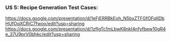### US 5: Recipe Generation Test Cases: 
https://docs.google.com/presentation/d/1eFjERRBkEoh_N5bxZTFGfOFqIlDbHUfOqXCRjC7fwoo/edit?usp=sharing
https://docs.google.com/presentation/d/1zfIgTc1mLbwK8nkI4nfyfbew10gR4e_37U9prV0bhkc/edit?usp=sharing
